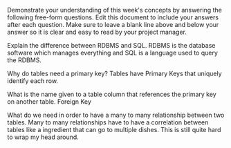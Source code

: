 Demonstrate your understanding of this week's concepts by answering the following free-form questions. Edit this document to include your answers after each question. Make sure to leave a blank line above and below your answer so it is clear and easy to read by your project manager.

Explain the difference between RDBMS and SQL.
RDBMS is the database software which manages everything and SQL is a language used to query the RDBMS.

Why do tables need a primary key?
Tables have Primary Keys that uniquely identify each row.

What is the name given to a table column that references the primary key on another table.
Foreign Key

What do we need in order to have a many to many relationship between two tables.
Many to many relationships have to have a correlation between tables like a ingredient that can go to multiple dishes. This is still quite hard to wrap my head around. 